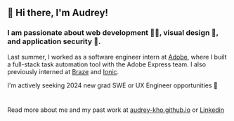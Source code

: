 ## 👋 Hi there, I'm Audrey!

### I am passionate about web development 👩‍💻, visual design 🎨, and application security 🔐.

Last summer, I worked as a software engineer intern at [Adobe](https://www.adobe.com/), where I built a full-stack task automation tool with the Adobe Express team. I also previously interned at [Braze](https://www.braze.com/) and [Ionic](https://ionic.io/). 

I'm actively seeking 2024 new grad SWE or UX Engineer opportunities 🌟
#
Read more about me and my past work at [audrey-kho.github.io](https://audrey-kho.github.io/) or [Linkedin](https://www.linkedin.com/in/audrey-kho/)

